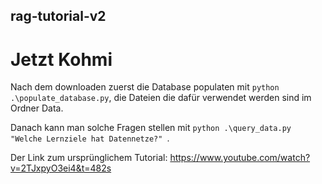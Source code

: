 ## rag-tutorial-v2

# Jetzt Kohmi

Nach dem downloaden zuerst die Database populaten mit `python .\populate_database.py`, die Dateien die dafür verwendet werden sind im Ordner Data.

Danach kann man solche Fragen stellen mit `python .\query_data.py "Welche Lernziele hat Datennetze?" `.

Der Link zum ursprünglichem Tutorial: https://www.youtube.com/watch?v=2TJxpyO3ei4&t=482s
